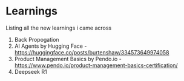 # Learnings
Listing all the new learnings i came across

1. Back Propogation
2. AI Agents by Hugging Face - https://huggingface.co/posts/burtenshaw/334573649974058
3. Product Management Basics by Pendo.io - https://www.pendo.io/product-management-basics-certification/
4. Deepseek R1
